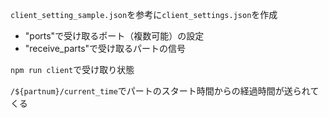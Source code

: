 `client_setting_sample.json`を参考に`client_settings.json`を作成
 - "ports"で受け取るポート（複数可能）の設定
 - "receive_parts"で受け取るパートの信号

`npm run client`で受け取り状態



`/${partnum}/current_time`でパートのスタート時間からの経過時間が送られてくる


